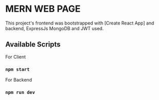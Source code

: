 # MERN WEB PAGE

This project's frontend was bootstrapped with [Create React App] and backend, ExpressJs MongoDB and JWT used.


## Available Scripts

For Client

### `npm start`

For Backend

### `npm run dev`
